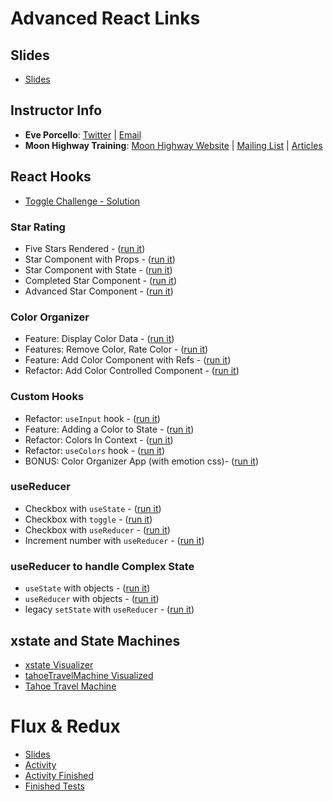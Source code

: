 # Advanced React Links

## Slides

- [Slides](https://slides.com/moonhighway/advanced-react)

## Instructor Info

- **Eve Porcello**: [Twitter](https://twitter.com/eveporcello) | [Email](mailto:eve@moonhighway.com)
- **Moon Highway Training**: [Moon Highway Website](https://www.moonhighway.com) | [Mailing List](http://bit.ly/moonhighway) | [Articles](https://www.moonhighway.com/articles)

## React Hooks

- [Toggle Challenge - Solution](https://codesandbox.io/s/toggle-challenge-wvdbj)

### Star Rating

- Five Stars Rendered - ([run it](https://codesandbox.io/s/learning-react-star-rating-1-h7byq?file=/src/StarRating.js))
- Star Component with Props - ([run it](https://codesandbox.io/s/learning-react-star-rating-2-zbkuu?file=/src/App.js))
- Star Component with State - ([run it](https://codesandbox.io/s/learning-react-star-rating-3-tpmr9?file=/src/StarRating.js))
- Completed Star Component - ([run it](https://codesandbox.io/s/learning-react-star-rating-4-gxvb5?file=/src/Star.js))
- Advanced Star Component - ([run it](https://codesandbox.io/s/learning-react-star-rating-5-86ngm?file=/src/StarRating.js))

### Color Organizer

- Feature: Display Color Data - ([run it](https://codesandbox.io/s/learning-react-color-organizer-1-5r8tr?file=/src/App.js))
- Features: Remove Color, Rate Color - ([run it](https://codesandbox.io/s/learning-react-color-organizer-2-iytxb?file=/src/App.js))
- Feature: Add Color Component with Refs - ([run it](https://codesandbox.io/s/learning-react-color-organizer-3-kkyn0?file=/src/AddColorForm.js))
- Refactor: Add Color Controlled Component - ([run it](https://codesandbox.io/s/learning-react-color-organizer-4-sudge?file=/src/AddColorForm.js))

### Custom Hooks

- Refactor: `useInput` hook - ([run it](https://codesandbox.io/s/learning-react-color-organizer-5-umj5q?file=/src/hooks.js))
- Feature: Adding a Color to State - ([run it](https://codesandbox.io/s/learning-react-color-organizer-6-ewxpp?file=/src/App.js))
- Refactor: Colors In Context - ([run it](https://codesandbox.io/s/learning-react-color-organizer-7-lg9y3?file=/src/index.js))
- Refactor: `useColors` hook - ([run it](https://codesandbox.io/s/learning-react-color-organizer-8-jqchd?file=/src/ColorProvider.js))
- BONUS: Color Organizer App (with emotion css)- ([run it](https://codesandbox.io/s/learning-react-color-organizer-9-ypf8r?file=/src/ColorList.js))

### useReducer

- Checkbox with `useState` - ([run it](https://codesandbox.io/s/learning-react-usereducer-1-ef229?file=/src/App.js))
- Checkbox with `toggle` - ([run it](https://codesandbox.io/s/learning-react-usereducer-2-oqy23?file=/src/App.js))
- Checkbox with `useReducer` - ([run it](https://codesandbox.io/s/learning-react-usereducer-3-mht63?file=/src/App.js))
- Increment number with `useReducer` - ([run it](https://codesandbox.io/s/learning-react-usereducer-4-b1yxs?file=/src/App.js))

### useReducer to handle Complex State

- `useState` with objects - ([run it](https://codesandbox.io/s/learning-react-usereducer-complex-1-k7ibz?file=/src/App.js))
- `useReducer` with objects - ([run it](https://codesandbox.io/s/learning-react-usereducer-complex-2-ewue8?file=/src/App.js))
- legacy `setState` with `useReducer` - ([run it](https://codesandbox.io/s/learning-react-usereducer-complex-3-2wldd?file=/src/App.js))

## xstate and State Machines

- [xstate Visualizer](https://xstate.js.org/viz/)
- [tahoeTravelMachine Visualized](https://xstate.js.org/viz/?gist=978291ab7a65607bafb58dcdaf65a65d)
- [Tahoe Travel Machine](https://github.com/eveporcello/xstate-examples)

# Flux & Redux

- [Slides](https://docs.google.com/presentation/d/1lpIO_rH70Xrh1idiyJIgePIaQdONJVXkVpsDNd1UjaQ/edit?usp=sharing)
- [Activity](https://github.com/eveporcello/counter)
- [Activity Finished](https://github.com/eveporcello/counter/tree/complete)
- [Finished Tests](https://gist.github.com/eveporcello/f4b8f2e733c621cb4723cebb5745df84)
